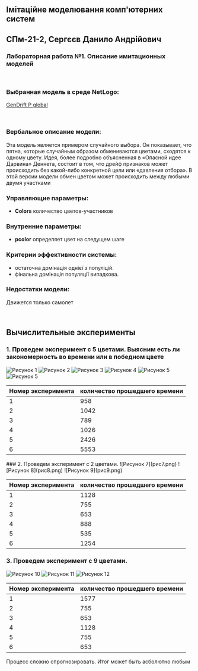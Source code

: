 ## Імітаційне моделювання комп'ютерних систем
## СПм-21-2, **Сергєєв Данило Андрійович**
### Лабораторная работа №**1**. Описание имитационных моделей

<br>

### Выбранная модель в среде NetLogo:
[GenDrift P global](http://www.netlogoweb.org/launch#http://www.netlogoweb.org/assets/modelslib/Sample%20Models/Biology/Evolution/Genetic%20Drift/GenDrift%20P%20global.nlogo)

<br>

### Вербальное описание модели:
Эта модель является примером случайного выбора. 
Он показывает, что пятна, которые случайным образом обмениваются цветами, сходятся к одному цвету.
Идея, более подробно объясненная в «Опасной идее Дарвина» Деннета, состоит в том, что дрейф признаков может происходить без какой-либо конкретной цели или «давления отбора». 
В этой версии модели обмен цветом может происходить между любыми двумя участками


### Управляющие параметры:
- **Colors** количество цветов-участников

### Внутренние параметры:
- **pcolor** определяет цвет на следущем шаге


### Критерии эффективности системы:
- остаточна домінація однієї з популіцій.
- фінальна домінація популяції випадкова.

### Недостатки модели:
Движется только самолет

<br>

## Вычислительные эксперименты

### 1. Проведем  эксперимент с 5 цветами. Выясним есть ли закономерность во времени или в победном цвете
![Рисунок 1](рис1.png)
![Рисунок 2](рис2.png)
![Рисунок 3](рис3.png)
![Рисунок 4](рис4.png)
![Рисунок 5](рис5.png)
![Рисунок 5](рис6.png)

<table>
<thead>
<tr><th>Номер эксперимента</th><th>количество прошедшего времени</th></tr>
</thead>
<tbody>
<tr><td>1</td><td>958</td></tr>
<tr><td>2</td><td>1042</td></tr>
<tr><td>3</td><td>789</td></tr>
<tr><td>4</td><td>1026</td></tr>
<tr><td>5</td><td>2426</td></tr>
<tr><td>6</td><td>5553</td></tr>
</tbody>
</table>
### 2. Проведем  эксперимент с 2 цветами. 
![Рисунок 7](рис7.png)
![Рисунок 8](рис8.png)
![Рисунок 9](рис9.png)

<table>
<thead>
<tr><th>Номер эксперимента</th><th>количество прошедшего времени</th></tr>
</thead>
<tbody>
<tr><td>1</td><td>1128</td></tr>
<tr><td>2</td><td>755</td></tr>
<tr><td>3</td><td>653</td></tr>
<tr><td>4</td><td>888</td></tr>
<tr><td>5</td><td>535</td></tr>
<tr><td>6</td><td>1254</td></tr>
</tbody>
</table>

### 3. Проведем  эксперимент с 9 цветами.
![Рисунок 10](рис10.png)
![Рисунок 11](рис11.png)
![Рисунок 12](рис12.png)


<table>
<thead>
<tr><th>Номер эксперимента</th><th>количество прошедшего времени</th></tr>
</thead>
<tbody>
<tr><td>1</td><td>1577</td></tr>
<tr><td>2</td><td>755</td></tr>
<tr><td>3</td><td>653</td></tr>
<tr><td>4</td><td>1128</td></tr>
<tr><td>5</td><td>755</td></tr>
<tr><td>6</td><td>653</td></tr>
</tbody>
</table>

Процесс сложно спрогнозировать. Итог может быть асболютно любым
